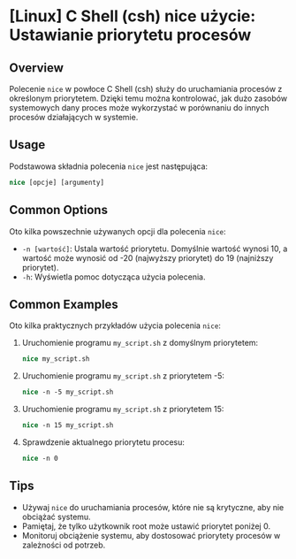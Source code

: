 # [Linux] C Shell (csh) nice użycie: Ustawianie priorytetu procesów

## Overview
Polecenie `nice` w powłoce C Shell (csh) służy do uruchamiania procesów z określonym priorytetem. Dzięki temu można kontrolować, jak dużo zasobów systemowych dany proces może wykorzystać w porównaniu do innych procesów działających w systemie.

## Usage
Podstawowa składnia polecenia `nice` jest następująca:

```csh
nice [opcje] [argumenty]
```

## Common Options
Oto kilka powszechnie używanych opcji dla polecenia `nice`:

- `-n [wartość]`: Ustala wartość priorytetu. Domyślnie wartość wynosi 10, a wartość może wynosić od -20 (najwyższy priorytet) do 19 (najniższy priorytet).
- `-h`: Wyświetla pomoc dotycząca użycia polecenia.

## Common Examples
Oto kilka praktycznych przykładów użycia polecenia `nice`:

1. Uruchomienie programu `my_script.sh` z domyślnym priorytetem:
   ```csh
   nice my_script.sh
   ```

2. Uruchomienie programu `my_script.sh` z priorytetem -5:
   ```csh
   nice -n -5 my_script.sh
   ```

3. Uruchomienie programu `my_script.sh` z priorytetem 15:
   ```csh
   nice -n 15 my_script.sh
   ```

4. Sprawdzenie aktualnego priorytetu procesu:
   ```csh
   nice -n 0
   ```

## Tips
- Używaj `nice` do uruchamiania procesów, które nie są krytyczne, aby nie obciążać systemu.
- Pamiętaj, że tylko użytkownik root może ustawić priorytet poniżej 0.
- Monitoruj obciążenie systemu, aby dostosować priorytety procesów w zależności od potrzeb.